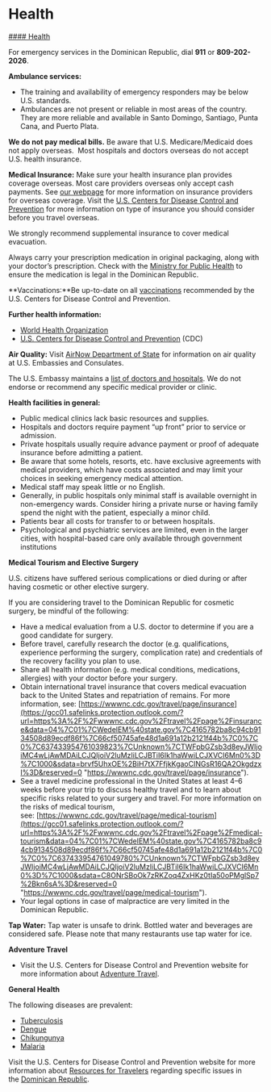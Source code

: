 # Health

[#### Health](javascript:void(0); "Health")

For emergency services in the Dominican Republic, dial **911** or **809-202-2026**.

**Ambulance services:**

* The training and availability of emergency responders may be below U.S. standards.
* Ambulances are not present or reliable in most areas of the country. They are more reliable and available in Santo Domingo, Santiago, Punta Cana, and Puerto Plata.

**We do not pay medical bills.** Be aware that U.S. Medicare/Medicaid does not apply overseas.  Most hospitals and doctors overseas do not accept U.S. health insurance.

**Medical Insurance:** Make sure your health insurance plan provides coverage overseas. Most care providers overseas only accept cash payments. See [our webpage](https://travel.state.gov/content/travel/en/international-travel/before-you-go/your-health-abroad/insurance-providers-overseas.html) for more information on insurance providers for overseas coverage. Visit the [U.S. Centers for Disease Control and Prevention](https://wwwnc.cdc.gov/travel/page/insurance) for more information on type of insurance you should consider before you travel overseas.

We strongly recommend supplemental insurance to cover medical evacuation.

Always carry your prescription medication in original packaging, along with your doctor’s prescription. Check with the [Ministry for Public Health](https://www.msp.gob.do/web/) to ensure the medication is legal in the Dominican Republic.

**Vaccinations:**Be up-to-date on all [vaccinations](http://wwwnc.cdc.gov/travel/page/vaccinations.htm) recommended by the U.S. Centers for Disease Control and Prevention.

**Further health information:**

* [World Health Organization](https://www.who.int/countries/)
* [U.S. Centers for Disease Control and Prevention](http://wwwnc.cdc.gov/travel/) (CDC)

**Air Quality:** Visit [AirNow Department of State](https://www.airnow.gov/index.cfm?action=airnow.global_summary) for information on air quality at U.S. Embassies and Consulates.

The U.S. Embassy maintains a [list of doctors and hospitals](https://do.usembassy.gov/services/medical-assistance/). We do not endorse or recommend any specific medical provider or clinic.

**Health facilities in general:**

* Public medical clinics lack basic resources and supplies.
* Hospitals and doctors require payment “up front” prior to service or admission.
* Private hospitals usually require advance payment or proof of adequate insurance before admitting a patient.
* Be aware that some hotels, resorts, etc. have exclusive agreements with medical providers, which have costs associated and may limit your choices in seeking emergency medical attention.
* Medical staff may speak little or no English.
* Generally, in public hospitals only minimal staff is available overnight in non-emergency wards. Consider hiring a private nurse or having family spend the night with the patient, especially a minor child.
* Patients bear all costs for transfer to or between hospitals.
* Psychological and psychiatric services are limited, even in the larger cities, with hospital-based care only available through government institutions

**Medical Tourism and Elective Surgery**

U.S. citizens have suffered serious complications or died during or after having cosmetic or other elective surgery.

If you are considering travel to the Dominican Republic for cosmetic surgery, be mindful of the following:

* Have a medical evaluation from a U.S. doctor to determine if you are a good candidate for surgery.
* Before travel, carefully research the doctor (e.g. qualifications, experience performing the surgery, complication rate) and credentials of the recovery facility you plan to use.
* Share all health information (e.g. medical conditions, medications, allergies) with your doctor before your surgery.
* Obtain international travel insurance that covers medical evacuation back to the United States and repatriation of remains. For more information, see: [https://wwwnc.cdc.gov/travel/page/insurance](https://gcc01.safelinks.protection.outlook.com/?url=https%3A%2F%2Fwwwnc.cdc.gov%2Ftravel%2Fpage%2Finsurance&data=04%7C01%7CWedelEM%40state.gov%7C4165782ba8c94cb9134508d89ecdf86f%7C66cf50745afe48d1a691a12b2121f44b%7C0%7C0%7C637433954761039823%7CUnknown%7CTWFpbGZsb3d8eyJWIjoiMC4wLjAwMDAiLCJQIjoiV2luMzIiLCJBTiI6Ik1haWwiLCJXVCI6Mn0%3D%7C1000&sdata=brvf5UhxOE%2BiH7tX7FfjkKgaoCINGsR16QA2OkgdzxI%3D&reserved=0 "https://wwwnc.cdc.gov/travel/page/insurance").
* See a travel medicine professional in the United States at least 4–6 weeks before your trip to discuss healthy travel and to learn about specific risks related to your surgery and travel. For more information on the risks of medical tourism, see: [https://wwwnc.cdc.gov/travel/page/medical-tourism](https://gcc01.safelinks.protection.outlook.com/?url=https%3A%2F%2Fwwwnc.cdc.gov%2Ftravel%2Fpage%2Fmedical-tourism&data=04%7C01%7CWedelEM%40state.gov%7C4165782ba8c94cb9134508d89ecdf86f%7C66cf50745afe48d1a691a12b2121f44b%7C0%7C0%7C637433954761049780%7CUnknown%7CTWFpbGZsb3d8eyJWIjoiMC4wLjAwMDAiLCJQIjoiV2luMzIiLCJBTiI6Ik1haWwiLCJXVCI6Mn0%3D%7C1000&sdata=C8ONrSBoOk7zRKZoq4ZxHKz0tIa50oPMglSp7%2Bkn6sA%3D&reserved=0 "https://wwwnc.cdc.gov/travel/page/medical-tourism").
* Your legal options in case of malpractice are very limited in the Dominican Republic.

**Tap Water:** Tap water is unsafe to drink. Bottled water and beverages are considered safe. Please note that many restaurants use tap water for ice.

**Adventure Travel**

* Visit the U.S. Centers for Disease Control and Prevention website for more information about [Adventure Travel](https://wwwnc.cdc.gov/travel/page/adventure).

**General Health**

The following diseases are prevalent:

* [Tuberculosis](https://www.cdc.gov/tb/default.htm)
* [Dengue](https://wwwnc.cdc.gov/travel/diseases/dengue)
* [Chikungunya](https://www.cdc.gov/chikungunya/index.html)
* [Malaria](https://www.cdc.gov/malaria/travelers/index.html)

Visit the U.S. Centers for Disease Control and Prevention website for more information about [Resources for Travelers](https://wwwnc.cdc.gov/travel/page/traveler-information-center) regarding specific issues in the [Dominican Republic](https://wwwnc.cdc.gov/travel/destinations/traveler/none/dominican-republic?s_cid=ncezid-dgmq-travel-single-001).